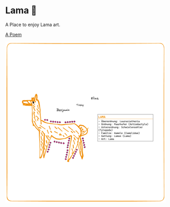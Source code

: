 # Lama 🦙
A Place to enjoy Lama art.

[A Poem](https://github.com/toshydev/Lama/blob/main/lama.md)

![The Lama](https://github.com/toshydev/Lama/blob/main/lama_tall.png)
